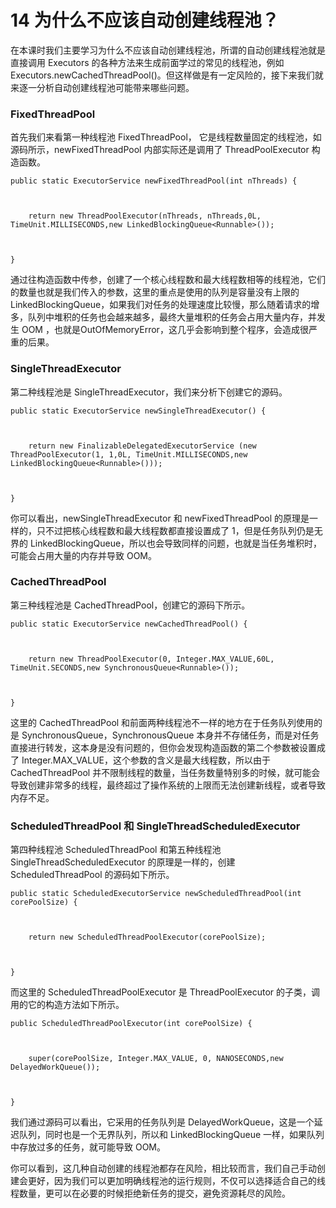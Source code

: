# 14 为什么不应该自动创建线程池？

在本课时我们主要学习为什么不应该自动创建线程池，所谓的自动创建线程池就是直接调用 Executors 的各种方法来生成前面学过的常见的线程池，例如 Executors.newCachedThreadPool()。但这样做是有一定风险的，接下来我们就来逐一分析自动创建线程池可能带来哪些问题。

### FixedThreadPool

首先我们来看第一种线程池 FixedThreadPool， 它是线程数量固定的线程池，如源码所示，newFixedThreadPool 内部实际还是调用了 ThreadPoolExecutor 构造函数。

```
public static ExecutorService newFixedThreadPool(int nThreads) { 



    return new ThreadPoolExecutor(nThreads, nThreads,0L, TimeUnit.MILLISECONDS,new LinkedBlockingQueue<Runnable>());



}

```

通过往构造函数中传参，创建了一个核心线程数和最大线程数相等的线程池，它们的数量也就是我们传入的参数，这里的重点是使用的队列是容量没有上限的 LinkedBlockingQueue，如果我们对任务的处理速度比较慢，那么随着请求的增多，队列中堆积的任务也会越来越多，最终大量堆积的任务会占用大量内存，并发生 OOM ，也就是OutOfMemoryError，这几乎会影响到整个程序，会造成很严重的后果。

### SingleThreadExecutor

第二种线程池是 SingleThreadExecutor，我们来分析下创建它的源码。

```
public static ExecutorService newSingleThreadExecutor() { 



    return new FinalizableDelegatedExecutorService (new ThreadPoolExecutor(1, 1,0L, TimeUnit.MILLISECONDS,new LinkedBlockingQueue<Runnable>()));



}

```

你可以看出，newSingleThreadExecutor 和 newFixedThreadPool 的原理是一样的，只不过把核心线程数和最大线程数都直接设置成了 1，但是任务队列仍是无界的 LinkedBlockingQueue，所以也会导致同样的问题，也就是当任务堆积时，可能会占用大量的内存并导致 OOM。

### CachedThreadPool

第三种线程池是 CachedThreadPool，创建它的源码下所示。

```
public static ExecutorService newCachedThreadPool() { 



    return new ThreadPoolExecutor(0, Integer.MAX_VALUE,60L, TimeUnit.SECONDS,new SynchronousQueue<Runnable>());



}

```

这里的 CachedThreadPool 和前面两种线程池不一样的地方在于任务队列使用的是 SynchronousQueue，SynchronousQueue 本身并不存储任务，而是对任务直接进行转发，这本身是没有问题的，但你会发现构造函数的第二个参数被设置成了 Integer.MAX_VALUE，这个参数的含义是最大线程数，所以由于 CachedThreadPool 并不限制线程的数量，当任务数量特别多的时候，就可能会导致创建非常多的线程，最终超过了操作系统的上限而无法创建新线程，或者导致内存不足。

### ScheduledThreadPool 和 SingleThreadScheduledExecutor

第四种线程池 ScheduledThreadPool 和第五种线程池 SingleThreadScheduledExecutor 的原理是一样的，创建 ScheduledThreadPool 的源码如下所示。

```
public static ScheduledExecutorService newScheduledThreadPool(int corePoolSize) { 



    return new ScheduledThreadPoolExecutor(corePoolSize);



}

```

而这里的 ScheduledThreadPoolExecutor 是 ThreadPoolExecutor 的子类，调用的它的构造方法如下所示。

```
public ScheduledThreadPoolExecutor(int corePoolSize) { 



    super(corePoolSize, Integer.MAX_VALUE, 0, NANOSECONDS,new DelayedWorkQueue());



}

```

我们通过源码可以看出，它采用的任务队列是 DelayedWorkQueue，这是一个延迟队列，同时也是一个无界队列，所以和 LinkedBlockingQueue 一样，如果队列中存放过多的任务，就可能导致 OOM。

你可以看到，这几种自动创建的线程池都存在风险，相比较而言，我们自己手动创建会更好，因为我们可以更加明确线程池的运行规则，不仅可以选择适合自己的线程数量，更可以在必要的时候拒绝新任务的提交，避免资源耗尽的风险。
